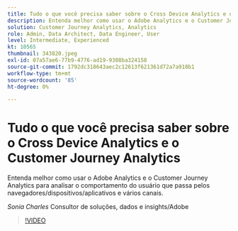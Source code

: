 ```yaml
---
title: Tudo o que você precisa saber sobre o Cross Device Analytics e o Customer Journey Analytics
description: Entenda melhor como usar o Adobe Analytics e o Customer Journey Analytics para analisar o comportamento do usuário que passa pelos navegadores/dispositivos/aplicativos e vários canais.
solution: Customer Journey Analytics, Analytics
role: Admin, Data Architect, Data Engineer, User
level: Intermediate, Experienced
kt: 10565
thumbnail: 343820.jpeg
exl-id: 07a57ae6-77b9-4776-ad19-9308ba324158
source-git-commit: 1792dc318643aec2c12613f621361d72a7a918b1
workflow-type: tm+mt
source-wordcount: '85'
ht-degree: 0%

---
```


# Tudo o que você precisa saber sobre o Cross Device Analytics e o Customer Journey Analytics

Entenda melhor como usar o Adobe Analytics e o Customer Journey Analytics para analisar o comportamento do usuário que passa pelos navegadores/dispositivos/aplicativos e vários canais.

*Sonia Charles* Consultor de soluções, dados e insights/Adobe

>[!VIDEO](https://video.tv.adobe.com/v/343820/?quality=12&learn=on)
